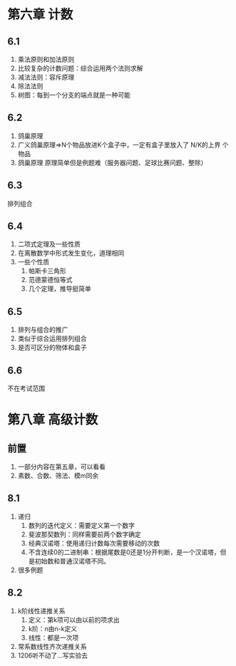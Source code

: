 # 第六章 计数

## 6.1
1. 乘法原则和加法原则
2. 比较复杂的计数问题：综合运用两个法则求解
3. 减法法则：容斥原理
4. 除法法则
5. 树图：每到一个分支的端点就是一种可能

## 6.2
1. 鸽巢原理
2. 广义鸽巢原理=>N个物品放进K个盒子中，一定有盒子里放入了 N/K的上界 个物品
3. 鸽巢原理 原理简单但是例题难（服务器问题、足球比赛问题、整除）

## 6.3
排列组合

## 6.4
1. 二项式定理及一些性质
2. 在离散数学中形式发生变化，道理相同
3. 一些个性质
	1. 帕斯卡三角形
	2. 范德蒙德恒等式
	3. 几个定理，推导挺简单

## 6.5
1. 排列与组合的推广
2. 类似于综合运用排列组合
3. 是否可区分的物体和盒子

## 6.6
不在考试范围

# 第八章 高级计数
## 前置
1. 一部分内容在第五章，可以看看
2. 素数、合数、筛法、模m同余

## 8.1
1. 递归
	1. 数列的迭代定义：需要定义第一个数字
	2. 斐波那契数列：同样需要前两个数字确定
	3. 经典汉诺塔：使用递归计数每次需要移动的次数
	4. 不含连续0的二进制串：根据尾数是0还是1分开判断，是一个汉诺塔，但是初始数和普通汉诺塔不同。
2. 很多例题

## 8.2
1. k阶线性递推关系
	1. 定义：第k项可以由以前的项求出
	2. k阶：n由n-k定义
	3. 线性：都是一次项
2. 常系数线性齐次递推关系
3. 1206听不动了...写实验去

<!--stackedit_data:
eyJoaXN0b3J5IjpbNTc1NzkxNDgsMTkyMDUxNDUxMiw0MzM4Mz
Q2NTUsLTM5NzI4MTY5MCwtMTMyNjI4NDAzLC00ODk1ODcxMzYs
MTU4ODMxNTY4NF19
-->
